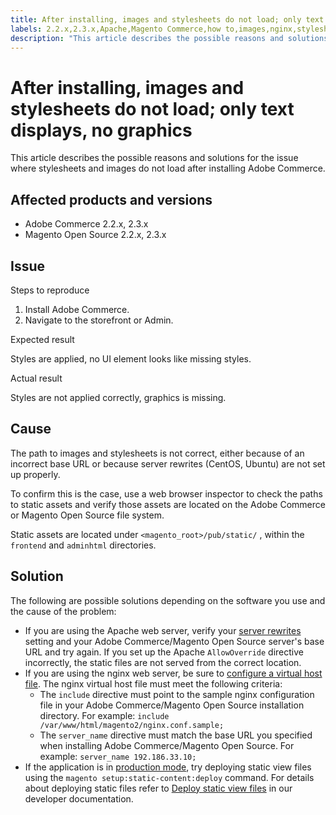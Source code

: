 ```yaml
---
title: After installing, images and stylesheets do not load; only text displays, no graphics
labels: 2.2.x,2.3.x,Apache,Magento Commerce,how to,images,nginx,stylesheets, Adobe Commerce,Magento Open Source
description: "This article describes the possible reasons and solutions for the issue where stylesheets and images do not load after installing Adobe Commerce."
---
```


# After installing, images and stylesheets do not load; only text displays, no graphics

This article describes the possible reasons and solutions for the issue where stylesheets and images do not load after installing Adobe Commerce.

## Affected products and versions

* Adobe Commerce 2.2.x, 2.3.x
* Magento Open Source 2.2.x, 2.3.x

## Issue

 <span class="wysiwyg-underline">Steps to reproduce</span>

1. Install Adobe Commerce.
1. Navigate to the storefront or Admin.

 <span class="wysiwyg-underline">Expected result</span>

Styles are applied, no UI element looks like missing styles.

 <span class="wysiwyg-underline">Actual result</span>

Styles are not applied correctly, graphics is missing.

## Cause

The path to images and stylesheets is not correct, either because of an incorrect base URL or because server rewrites (CentOS, Ubuntu) are not set up properly.

To confirm this is the case, use a web browser inspector to check the paths to static assets and verify those assets are located on the Adobe Commerce or Magento Open Source file system.

Static assets are located under `<magento_root>/pub/static/` , within the `frontend` and `adminhtml` directories.

## Solution

The following are possible solutions depending on the software you use and the cause of the problem:

* If you are using the Apache web server, verify your [server rewrites](https://devdocs.magento.com/guides/v2.3/install-gde/prereq/apache.html#apache-help-rewrite) setting and your Adobe Commerce/Magento Open Source server's base URL and try again. If you set up the Apache `AllowOverride` directive incorrectly, the static files are not served from the correct location.
* If you are using the nginx web server, be sure to [configure a virtual host file](https://devdocs.magento.com/guides/v2.3/install-gde/prereq/nginx.html#configure-nginx-ubuntu). The nginx virtual host file must meet the following criteria:
    * The `include` directive must point to the sample nginx configuration file in your Adobe Commerce/Magento Open Source installation directory. For example:    `include /var/www/html/magento2/nginx.conf.sample;`
    * The `server_name` directive must match the base URL you specified when installing Adobe Commerce/Magento Open Source. For example: `server_name 192.186.33.10;`
* If the application is in [production mode](https://devdocs.magento.com/guides/v2.3/config-guide/bootstrap/magento-modes.html#production-mode), try deploying static view files using the `magento setup:static-content:deploy` command. For details about deploying static files refer to [Deploy static view files](https://devdocs.magento.com/guides/v2.3/install-gde/install/cli/install-cli-subcommands-maint.html) in our developer documentation.